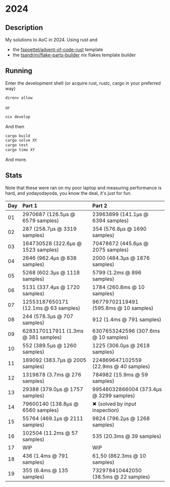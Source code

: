 # 2024

## Description

My solutions to AoC in 2024. Using rust and

-   the [fspoettel/advent-of-code-rust](https://github.com/fspoettel/advent-of-code-rust)
    template
-   the [tsandrini/flake-parts-builder](https://github.com/tsandrini/flake-parts-builder)
    nix flakes template builder

## Running

Enter the development shell (or acquire rust, rustc, cargo in your preferred way)

```bash
direnv allow
```

or 

```bash
nix develop
```

And then

```bash
cargo build
cargo solve XY
cargo test
cargo time XY
```

And more.

## Stats

Note that these were ran on my poor laptop and measuring performance is hard, and
yodayodayoda, you know the deal, it's just for fun.

| Day          | Part 1         |  Part 2       |
| :---         |     :---      |          :--- |
| 01 | 2970687 (126.5µs @ 6579 samples) | 23963899 (141.1µs @ 6394 samples) |
| 02 | 287 (258.7µs @ 3319 samples) | 354 (576.8µs @ 1690 samples) |
| 03 |  164730528 (322.6µs @ 1523 samples) | 70478672 (445.6µs @ 2075 samples) |
| 04 |  2646 (962.4µs @ 838 samples) |  2000 (484.3µs @ 1876 samples) |
| 05 | 5268 (602.3µs @ 1118 samples) | 5799 (1.2ms @ 896 samples) |
| 06 |  5131 (337.4µs @ 1720 samples) | 1784 (260.8ms @ 10 samples) |
| 07 |  12553187650171 (12.1ms @ 63 samples) |  96779702119491 (595.8ms @ 10 samples) |
| 08 |  244 (578.3µs @ 707 samples) | 912 (1.4ms @ 791 samples) |
| 09 | 6283170117911 (1.3ms @ 381 samples) | 6307653242596 (307.6ms @ 10 samples) |
| 10 | 552 (389.5µs @ 1260 samples) |  1225 (306.0µs @ 2618 samples) |
| 11 | 189092 (383.7µs @ 2005 samples) | 224869647102559 (22.9ms @ 40 samples) |
| 12 | 1319878 (3.7ms @ 276 samples) |  784982 (15.9ms @ 59 samples) |
| 13 |  29388 (379.0µs @ 1757 samples) |  99548032866004 (373.4µs @ 3299 samples) |
| 14 |  79600140 (138.8µs @ 6560 samples) | ✖ (solved by input inspection) |
| 15 | 55764 (469.1µs @ 2111 samples) |  9824 (796.2µs @ 1268 samples) |
| 16 |  102504 (11.2ms @ 57 samples) | 535 (20.3ms @ 39 samples) |
| 17 | WIP | WIP  |
| 18 |  436 (1.4ms @ 791 samples) | 61,50 (862.3ms @ 10 samples) |
| 19 | 355 (6.4ms @ 135 samples) | 732978410442050 (38.5ms @ 22 samples) |
